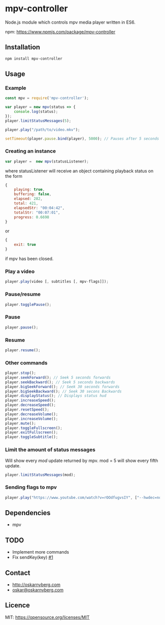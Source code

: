 # mpv-controller
Node.js module which controls mpv media player written in ES6.

npm: https://www.npmjs.com/package/mpv-controller

## Installation
```sh
npm install mpv-controller
```

## Usage
### Example
```Javascript
const mpv = require('mpv-controller');

var player = new mpv(status => {
    console.log(status);
});
player.limitStatusMessages(5);

player.play("/path/to/video.mkv");

setTimeout(player.pause.bind(player), 5000); // Pauses after 5 seconds
```

### Creating an instance
```Javascript
var player =  new mpv(statusListener);
```
where statusListener will receive an object containing playback status on the
form
```Javascript
{
    playing: true,
    buffering: false,
    elapsed: 282,
    total: 421,
    elapsedStr: "00:04:42",
    totalStr: "00:07:01",
    progress: 0.6698
}
```
or
```Javascript
{
    exit: true
}
```
if mpv has been closed.

### Play a video
```Javascript
player.play(video [, subtitles [, mpv-flags]]);
```

### Pause/resume
```Javascript
player.togglePause();
```

### Pause
```Javascript
player.pause();
```

### Resume
```Javascript
player.resume();
```

### Other commands
```Javascript
player.stop();
player.seekForward(); // Seek 5 seconds forwards
player.seekBackward(); // Seek 5 seconds backwards
player.bigSeekForward(); // Seek 30 seconds forwards
player.bigSeekBackward(); // Seek 30 secons Backwards
player.displayStatus(); // Displays status hud
player.increaseSpeed();
player.decreaseSpeed();
player.resetSpeed();
player.decreaseVolume();
player.increaseVolume();
player.mute();
player.toggleFullscreen();
player.exitFullscreen();
player.toggleSubtitle();
```

### Limit the amount of status messages
Will show every *mod* update returned by mpv. mod = 5 will show every fifth
update.
```Javascript
player.limitStatusMessages(mod);
```

### Sending flags to mpv
```Javascript
player.play("https://www.youtube.com/watch?v=rOOdfugvsIY", ["--hwdec=no", "--ytdl-format=best"]);
```

## Dependencies
* mpv

## TODO
* Implement more commands
* Fix sendKey(key) [#1](/../../issues/1)

## Contact
* http://oskarnyberg.com
* oskar@oskarnyberg.com

## Licence
MIT: https://opensource.org/licenses/MIT

